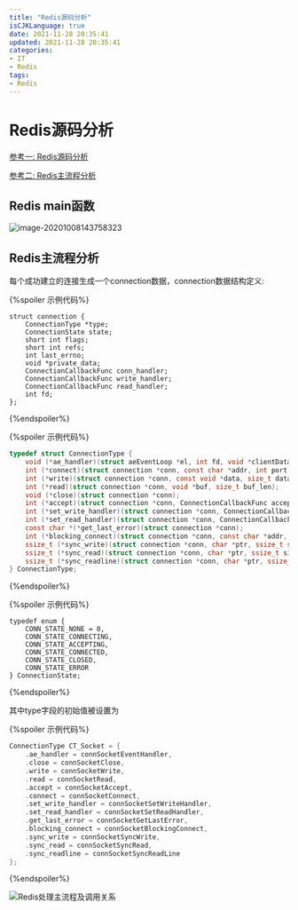 ```yaml
---
title: "Redis源码分析"
isCJKLanguage: true
date: 2021-11-28 20:35:41
updated: 2021-11-28 20:35:41
categories: 
- IT
- Redis
tags: 
- Redis
---
```


# Redis源码分析

[参考一: Redis源码分析](https://qiankunli.github.io/2019/04/20/redis_source.html)

[参考二: Redis主流程分析](http://zhangtielei.com/posts/blog-redis-how-to-start.html)

## Redis main函数



![image-20201008143758323](https://raw.githubusercontent.com/Abug0/Typora-Pics/master/pics/Typora20201008143805.png)

## Redis主流程分析

每个成功建立的连接生成一个connection数据，connection数据结构定义: 

{%spoiler 示例代码%}
```
struct connection {
    ConnectionType *type;
    ConnectionState state;
    short int flags;
    short int refs;
    int last_errno;
    void *private_data;
    ConnectionCallbackFunc conn_handler;
    ConnectionCallbackFunc write_handler;
    ConnectionCallbackFunc read_handler;
    int fd;
};
```
{%endspoiler%}

{%spoiler 示例代码%}
```c
typedef struct ConnectionType {
    void (*ae_handler)(struct aeEventLoop *el, int fd, void *clientData, int mask);
    int (*connect)(struct connection *conn, const char *addr, int port, const char *source_addr, ConnectionCallbackFunc connect_handler);
    int (*write)(struct connection *conn, const void *data, size_t data_len);
    int (*read)(struct connection *conn, void *buf, size_t buf_len);
    void (*close)(struct connection *conn);
    int (*accept)(struct connection *conn, ConnectionCallbackFunc accept_handler);
    int (*set_write_handler)(struct connection *conn, ConnectionCallbackFunc handler, int barrier);
    int (*set_read_handler)(struct connection *conn, ConnectionCallbackFunc handler);
    const char *(*get_last_error)(struct connection *conn);
    int (*blocking_connect)(struct connection *conn, const char *addr, int port, long long timeout);
    ssize_t (*sync_write)(struct connection *conn, char *ptr, ssize_t size, long long timeout);
    ssize_t (*sync_read)(struct connection *conn, char *ptr, ssize_t size, long long timeout);
    ssize_t (*sync_readline)(struct connection *conn, char *ptr, ssize_t size, long long timeout);
} ConnectionType;
```
{%endspoiler%}

{%spoiler 示例代码%}
```
typedef enum {
    CONN_STATE_NONE = 0,
    CONN_STATE_CONNECTING,
    CONN_STATE_ACCEPTING,
    CONN_STATE_CONNECTED,
    CONN_STATE_CLOSED,
    CONN_STATE_ERROR
} ConnectionState;
```
{%endspoiler%}

其中type字段的初始值被设置为

{%spoiler 示例代码%}
```c
ConnectionType CT_Socket = {
    .ae_handler = connSocketEventHandler,
    .close = connSocketClose,
    .write = connSocketWrite,
    .read = connSocketRead,
    .accept = connSocketAccept,
    .connect = connSocketConnect,
    .set_write_handler = connSocketSetWriteHandler,
    .set_read_handler = connSocketSetReadHandler,
    .get_last_error = connSocketGetLastError,
    .blocking_connect = connSocketBlockingConnect,
    .sync_write = connSocketSyncWrite,
    .sync_read = connSocketSyncRead,
    .sync_readline = connSocketSyncReadLine
};
```
{%endspoiler%}

![Redis处理主流程及调用关系](https://raw.githubusercontent.com/Abug0/Typora-Pics/master/pics/Typora20200920222038.png)